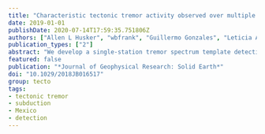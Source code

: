 ```yaml
---
title: "Characteristic tectonic tremor activity observed over multiple slow slip cycles in the Mexican subduction zone"
date: 2019-01-01
publishDate: 2020-07-14T17:59:35.751806Z
authors: ["Allen L Husker", "wbfrank", "Guillermo Gonzales", "Leticia Avila", "Vladimir Kostoglodov", "Ekaterina Kazachkina"]
publication_types: ["2"]
abstract: "We develop a single-station tremor spectrum template detection method that we applied to continuous seismic data recorded by the Mexican National Seismological Service broadband stations. This allows for an unprecedented long-term analysis of tectonic tremor in Mexico over multiple slow slip events (SSEs). We only detect tremor that are within previously discovered tremor regions, thereby extending the catalog in time but not space. The resulting catalog demonstrates the strong correlation of bursts of tremor activity and aseismic slip over multiple slow slip cycles. The $M ∼$ 7 long-term SSEs in the states of Guerrero and Oaxaca are associated with the longest sequences of tremor bursts. Each of these tremor bursts are made up of a series of smaller bursts. In between the large $M 7$ SSEs, there are shorter-duration, isolated tremor bursts. In Guerrero, these shorter bursts were found to accompany $M ∼$ 6 short-term SSEs. The occurrence of these short-duration tremor bursts in Oaxaca demonstrates that small short-term SSEs occur in both major slow slip regions in Mexico. The discrete range of tremor burst sizes and rates suggests that slow slip events in the Mexican subduction zone are organized into characteristic moment and moment rates. The catalog also reveals other aseismic transients, such as postseismic slip in Oaxaca after the 16 February 2018 $M_w$ 7.2 Pinotepa Nacional earthquake. We highlight that such long-term catalogs are a useful tool together with geodetic observations to monitor slow slip activity that potentially plays a role in the subduction megathrust cycle."
featured: false
publication: "*Journal of Geophysical Research: Solid Earth*"
doi: "10.1029/2018JB016517"
group: tecto
tags:
- tectonic tremor
- subduction
- Mexico
- detection
---
```



